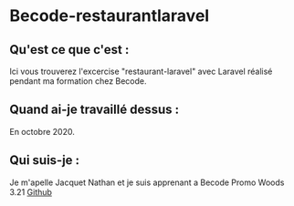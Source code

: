 # Becode-restaurantlaravel



## Qu'est ce que c'est :
Ici vous trouverez l'excercise "restaurant-laravel" avec Laravel réalisé pendant ma formation chez Becode.


## Quand ai-je travaillé dessus :

En octobre 2020.

## Qui suis-je :

Je m'apelle Jacquet Nathan et je suis apprenant a Becode Promo Woods 3.21 
[Github](https://github.com/jacquetnathan)



